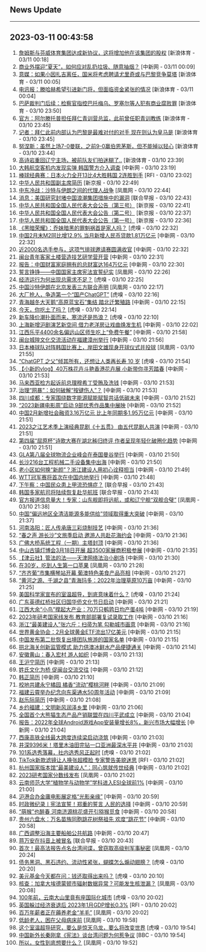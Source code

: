 ## News Update
---
2023-03-11 00:43:58
---
1. <a target="_blank" href="https://k.sina.cn/article_2018499075_784fda0302001m3cr.html?from=sports&subch=osport">詹姆斯与芬威体育集团达成新协议，这将增加他在该集团的股权</a> [新浪体育 - 03/11 00:18]
2. <a target="_blank" href="http://www.chinanews.com//cj/2023/03-11/9969428.shtml">商业外摆迎“夏天”，如何应对乱扔垃圾、随意抽烟？</a> [中新网 - 03/11 00:09]
3. <a target="_blank" href="https://k.sina.cn/article_2018499075_784fda0302001m3cp.html?from=sports&subch=osport">意媒：如果小因扎吉离任，国米将考虑聘请尤里奇或与巴黎竞争莫塔</a> [新浪体育 - 03/11 00:05]
4. <a target="_blank" href="https://k.sina.cn/article_2018499075_784fda0302001m3co.html?from=sports&subch=osport">电讯报：滕哈赫希望引进新门将，但面临资金紧张的情况</a> [新浪体育 - 03/11 00:04]
5. <a target="_blank" href="https://k.sina.cn/article_2018499075_784fda0302001m3ck.html?from=sports&subch=osport">巴萨裁判门后续：检察官指控巴托梅乌、罗塞尔等人犯有商业腐败罪</a> [新浪体育 - 03/10 23:50]
6. <a target="_blank" href="https://k.sina.cn/article_2018499075_784fda0302001m3cg.html?from=sports&subch=osport">官方：阿尔滕托普担任拜仁青训营总监，此前曾任职青训教练</a> [新浪体育 - 03/10 23:45]
7. <a target="_blank" href="https://k.sina.cn/article_2018499075_784fda0302001m3ch.html?from=sports&subch=osport">记者：拜仁此前内部认为巴黎是最难对付的对手 现在则认为皇马是</a> [新浪体育 - 03/10 23:45]
8. <a target="_blank" href="https://k.sina.cn/article_2018499075_784fda0302001m3ci.html?from=sports&subch=osport">努涅斯：虽然上场7-0曼联，之前9-0赢伯恩茅斯，但不能掉以轻心</a> [新浪体育 - 03/10 23:44]
9. <a target="_blank" href="https://k.sina.cn/article_6320391439_178b9850f04000z8bg.html?from=sports&subch=osport">高诗岩重回辽宁主场，被前队友们拍迷糊了..</a> [新浪体育 - 03/10 23:39]
10. <a target="_blank" href="http://www.chinanews.com//gj/2023/03-10/9969424.shtml">大韩航空客机内发现实弹 韩国警方介入调查</a> [中新网 - 03/10 23:19]
11. <a target="_blank" href="https://www.rfi.fr/cn/%E8%BF%90%E5%8A%A8%E5%A4%A9%E5%9C%B0/20230310-%E6%8D%B7%E5%85%8B%E5%A4%BA%E9%98%9F%E5%8F%B2%E7%BB%8F%E5%85%B8%E8%B5%9B%E9%A6%96%E8%83%9C-9%E5%B1%80%E4%B8%8A3%E5%88%86%E7%82%AE%E9%80%86%E8%BD%AC%E4%B8%AD%E5%9B%BD">棒球经典赛：日本火力全开13比4大胜韩国 2连胜到手</a> [RFI - 03/10 23:02]
12. <a target="_blank" href="https://www.bjnews.com.cn/detail-167845967814899.html">中华人民共和国副主席简历</a> [新京报 - 03/10 22:49]
13. <a target="_blank" href="https://news.ifeng.com/c/8O390Gf3nDH">中东冷战：沙特与伊朗之间的代理人战争</a> [凤凰网 - 03/10 22:44]
14. <a target="_blank" href="https://www.zaobao.com/realtime/china/story20230310-1371151">消息：美国研究封堵中国浪潮集团措施中的漏洞</a> [联合早报 - 03/10 22:43]
15. <a target="_blank" href="https://www.bjnews.com.cn/detail-167845920914894.html">中华人民共和国全国人民代表大会公告（第三号）</a> [新京报 - 03/10 22:41]
16. <a target="_blank" href="https://www.bjnews.com.cn/detail-167845901614892.html">中华人民共和国全国人民代表大会公告（第二号）</a> [新京报 - 03/10 22:37]
17. <a target="_blank" href="https://www.bjnews.com.cn/detail-167845863314891.html">中华人民共和国全国人民代表大会公告（第一号）</a> [新京报 - 03/10 22:36]
18. <a target="_blank" href="https://www.huxiu.com/article/817322.html">《黑暗荣耀》：乔妹暗黑的罪魁祸首是家人吗？</a> [虎嗅 - 03/10 22:32]
19. <a target="_blank" href="http://www.chinanews.com//cj/2023/03-10/9969406.shtml">中国2月末M2同比增12.9% 当月新增人民币贷款1.81万亿元</a> [中新网 - 03/10 22:32]
20. <a target="_blank" href="http://www.chinanews.com//ty/2023/03-10/9969408.shtml">近2000名选手参与，这项气排球邀请赛圆满收官</a> [中新网 - 03/10 22:32]
21. <a target="_blank" href="http://www.chinanews.com//gn/2023/03-10/9969405.shtml">闽台青年客家土楼营造技艺研学营开营</a> [中新网 - 03/10 22:31]
22. <a target="_blank" href="http://www.chinanews.com//cj/2023/03-10/9969404.shtml">报告：中国财富家庭拥有的总财富达164万亿元</a> [中新网 - 03/10 22:30]
23. <a target="_blank" href="https://news.ifeng.com/c/8O36DsQ0RUO">誓言铮铮——中国国家主席宪法宣誓纪实</a> [凤凰网 - 03/10 22:26]
24. <a target="_blank" href="https://www.huxiu.com/article/817162.html">经济运行为何出现总需求不足？</a> [虎嗅 - 03/10 22:25]
25. <a target="_blank" href="https://news.ifeng.com/c/8O35Z6iKizK">中国沙特伊朗在北京发表三方联合声明</a> [凤凰网 - 03/10 22:17]
26. <a target="_blank" href="https://www.huxiu.com/article/817039.html">大厂抢人，争造第一个“国产ChatGPT”</a> [虎嗅 - 03/10 22:16]
27. <a target="_blank" href="http://www.chinanews.com//shipin/cns-d/2023/03-10/news953568.shtml">青海越冬大天鹅“高原蓝宝石”集结 踏北迁繁殖路</a> [中新网 - 03/10 22:15]
28. <a target="_blank" href="https://www.huxiu.com/article/817360.html">今天，你吃土了吗？</a> [虎嗅 - 03/10 22:14]
29. <a target="_blank" href="https://www.huxiu.com/article/816908.html">新车降价潮扑面而来，寒流还是热浪？</a> [虎嗅 - 03/10 22:10]
30. <a target="_blank" href="http://www.chinanews.com//cul/2023/03-10/9969399.shtml">上海新增沪剧演艺新空间 借力老洋房让戏曲焕发生机</a> [中新网 - 03/10 22:02]
31. <a target="_blank" href="http://www.chinanews.com//sh/shipin/cns-d/2023/03-10/news953567.shtml">江西乐平4400余名偏远山区师生吃上“免费午餐”</a> [中新网 - 03/10 21:58]
32. <a target="_blank" href="http://www.chinanews.com//cul/shipin/cns-d/2023/03-10/news953566.shtml">闽台城隍文化交流活动在福建漳州举行</a> [中新网 - 03/10 21:56]
33. <a target="_blank" href="https://news.ifeng.com/c/8O34daZAqO6">日本棒球队对阵韩国比赛上，岸田文雄现身开球仪式并投球</a> [凤凰网 - 03/10 21:55]
34. <a target="_blank" href="https://www.huxiu.com/article/816438.html">“ChatGPT 之父”倾其所有，还想让人类再长寿 10 岁</a> [虎嗅 - 03/10 21:54]
35. <a target="_blank" href="http://www.chinanews.com//ga/shipin/cns/2023/03-10/news953564.shtml">【小新的vlog】40万株花卉斗艳香港花卉展 小新带你寻芳踏春</a> [中新网 - 03/10 21:53]
36. <a target="_blank" href="http://www.chinanews.com//gj/2023/03-10/9969390.shtml">马来西亚检方起诉前总理穆希丁受贿及洗钱</a> [中新网 - 03/10 21:53]
37. <a target="_blank" href="http://www.chinanews.com//gsztc/2023/03-10/9969397.shtml">治理“网暴”：如何破解“按键伤人”？</a> [中新网 - 03/10 21:53]
38. <a target="_blank" href="http://www.chinanews.com//cj/2023/03-10/9969395.shtml">四川成都：专家围绕数字能源赋能赋智共话低碳未来</a> [中新网 - 03/10 21:52]
39. <a target="_blank" href="http://www.chinanews.com//cul/2023/03-10/9969394.shtml">“2023新疆电影周”启动  9部优秀作品集中展映</a> [中新网 - 03/10 21:52]
40. <a target="_blank" href="http://www.chinanews.com//cj/2023/03-10/9969389.shtml">中国2月新增社会融资3.16万亿元 比上年同期多1.95万亿元</a> [中新网 - 03/10 21:51]
41. <a target="_blank" href="http://www.chinanews.com//cul/2023/03-10/9969374.shtml">2023之江艺术季上演经典昆剧《十五贯》 由五代昆剧人共演</a> [中新网 - 03/10 21:51]
42. <a target="_blank" href="http://www.chinanews.com//cul/2023/03-10/9969386.shtml">第四届“屈原杯”诗歌大赛在湖北秭归终评 作者呈现年轻化破圈化趋势</a> [中新网 - 03/10 21:51]
43. <a target="_blank" href="http://www.chinanews.com//gj/2023/03-10/9969387.shtml">GLA第八届全球物流企业峰会在泰国曼谷举行</a> [中新网 - 03/10 21:50]
44. <a target="_blank" href="http://www.chinanews.com//cj/2023/03-10/9969388.shtml">长沙216台工程机械二手设备集中出海</a> [中新网 - 03/10 21:50]
45. <a target="_blank" href="http://www.chinanews.com//cj/2023/03-10/9969385.shtml">老小区如何换“新颜”？浙江建设人用初心诠释担当</a> [中新网 - 03/10 21:49]
46. <a target="_blank" href="http://www.chinanews.com//ty/2023/03-10/9969363.shtml">WTT冠军赛将首次在中国内地举行</a> [中新网 - 03/10 21:48]
47. <a target="_blank" href="https://www.zaobao.com/realtime/china/story20230310-1371298">下午察：中国民众患上甲流恐惧症？</a> [联合早报 - 03/10 21:43]
48. <a target="_blank" href="https://www.zaobao.com/realtime/china/story20230310-1371153">韩国多家航司将陆续恢复赴华航班</a> [联合早报 - 03/10 21:43]
49. <a target="_blank" href="https://news.ifeng.com/c/8O33ZDPF1yB">官方报道信息量大！专家：山东舰即将远航，或和辽宁舰“双舰合璧”</a> [凤凰网 - 03/10 21:38]
50. <a target="_blank" href="http://www.chinanews.com//cj/2023/03-10/9969382.shtml">中国“偏远地区全清洁能源多能供给”领域取得重大突破</a> [中新网 - 03/10 21:37]
51. <a target="_blank" href="http://www.chinanews.com//tp/2023/03-10/9969379.shtml">河南洛阳：匠人传承唐三彩烧制技艺</a> [中新网 - 03/10 21:36]
52. <a target="_blank" href="http://www.chinanews.com//life/2023/03-10/9969378.shtml">“春之声 游长沙”文旅季启动 邀游人共赴花海约会</a> [中新网 - 03/10 21:36]
53. <a target="_blank" href="http://www.chinanews.com//cj/2023/03-10/9969376.shtml">广佛大桥系统工程（一期）主塔封顶</a> [中新网 - 03/10 21:36]
54. <a target="_blank" href="http://www.chinanews.com//life/2023/03-10/9969375.shtml">中山古镇灯博会3月18日开展 超3500家展商积极参展</a> [中新网 - 03/10 21:35]
55. <a target="_blank" href="http://www.chinanews.com//sh/shipin/2023/03-10/news953562.shtml">【津云社】管法的法——天津网络法治小剧场</a> [中新网 - 03/10 21:30]
56. <a target="_blank" href="https://news.ifeng.com/c/8O31NKutbhQ">在30岁，吃到人生第一口苹果</a> [凤凰网 - 03/10 21:28]
57. <a target="_blank" href="http://www.chinanews.com//dwq/2023/03-10/9969377.shtml">“齐齐葡”市集横琴站开幕 葡澳特色美食产品亮相</a> [中新网 - 03/10 21:27]
58. <a target="_blank" href="http://www.chinanews.com//gn/2023/03-10/9969369.shtml">“黄河之源、千湖之县”青海玛多：2022年治理草原10万亩</a> [中新网 - 03/10 21:25]
59. <a target="_blank" href="https://www.huxiu.com/article/817109.html">美国科学家宣布的室温超导，到底意味着什么？</a> [虎嗅 - 03/10 21:24]
60. <a target="_blank" href="http://www.chinanews.com//tp/2023/03-10/9969365.shtml">广东英德红桥社区归国华侨文化节日启动</a> [中新网 - 03/10 21:21]
61. <a target="_blank" href="http://www.chinanews.com//cj/shipin/cns-d/2023/03-10/news953560.shtml">江西大余“小鸟”撑起大产业：70万只鹌鹑日均产蛋4吨</a> [中新网 - 03/10 21:19]
62. <a target="_blank" href="http://www.chinanews.com//gn/2023/03-10/9969291.shtml">2023年研考国家线发布 教育部部署复试录取工作</a> [中新网 - 03/10 21:16]
63. <a target="_blank" href="http://www.chinanews.com//sh/2023/03-10/9969366.shtml">浙江“最美建设人”张六斤：扫帚为笔 勾勒城市画意</a> [中新网 - 03/10 21:16]
64. <a target="_blank" href="http://www.chinanews.com//cj/2023/03-10/9969359.shtml">世界黄金协会：2月全球黄金ETF流出17亿美元</a> [中新网 - 03/10 21:15]
65. <a target="_blank" href="http://www.chinanews.com//cj/2023/03-10/9969362.shtml">中国发布第二批恢复出境团队旅游的国家名单</a> [中新网 - 03/10 21:15]
66. <a target="_blank" href="http://www.chinanews.com//dwq/2023/03-10/9969360.shtml">拱北海关创新监管模式 助力供澳冰鲜水产品便捷通关</a> [中新网 - 03/10 21:14]
67. <a target="_blank" href="http://www.chinanews.com//tp/2023/03-10/9969352.shtml">安徽黄山：春入宏村 游人如织</a> [中新网 - 03/10 21:13]
68. <a target="_blank" href="http://www.chinanews.com//gn/shipin/2023/03-10/news953559.shtml">王沪宁简历</a> [中新网 - 03/10 21:13]
69. <a target="_blank" href="http://www.chinanews.com//gn/2023/03-10/9969358.shtml">姓氏文化为桥 促闽台交流交往</a> [中新网 - 03/10 21:12]
70. <a target="_blank" href="http://www.chinanews.com//gn/shipin/2023/03-10/news953558.shtml">韩正简历</a> [中新网 - 03/10 21:10]
71. <a target="_blank" href="http://www.chinanews.com//sh/2023/03-10/9969353.shtml">校地共建永宁橘园 橘香“流动”樱桃河畔</a> [中新网 - 03/10 21:09]
72. <a target="_blank" href="http://www.chinanews.com//gn/2023/03-10/9969354.shtml">福建云霄举办纪念向东渠通水50周年活动</a> [中新网 - 03/10 21:09]
73. <a target="_blank" href="http://www.chinanews.com//gn/shipin/2023/03-10/news953557.shtml">赵乐际简历</a> [中新网 - 03/10 21:08]
74. <a target="_blank" href="http://www.chinanews.com//sh/2023/03-10/9969350.shtml">乡约福建：文明新风润泽乡里</a> [中新网 - 03/10 21:06]
75. <a target="_blank" href="http://www.chinanews.com//sh/2023/03-10/9969347.shtml">全国首个大熊猫生态产品产销联盟在四川平武成立</a> [中新网 - 03/10 21:04]
76. <a target="_blank" href="http://www.chinanews.com//cj/2023/03-10/9969348.shtml">报告：2022年全球Android游戏App安装量增长8%，新兴市场大幅增长</a> [中新网 - 03/10 21:04]
77. <a target="_blank" href="http://www.chinanews.com//cj/2023/03-10/9969332.shtml">西康高铁全线最大跨度连续梁启动浇筑</a> [中新网 - 03/10 21:03]
78. <a target="_blank" href="http://www.chinanews.com//cj/2023/03-10/9969327.shtml">井深9396米！塔里木油田完钻一口亚洲最深水平井</a> [中新网 - 03/10 21:03]
79. <a target="_blank" href="https://www.huxiu.com/article/817010.html">101系选秀落幕，社内选秀风正起时</a> [虎嗅 - 03/10 21:02]
80. <a target="_blank" href="https://www.rfi.fr/cn/%E5%9B%BD%E9%99%85%E6%8A%A5%E9%81%93/20230310-%E7%BA%BD%E7%BA%A6%E6%A3%80%E5%AF%9F%E5%AE%98%E6%8F%90%E4%BE%9B%E5%B7%9D%E6%99%AE%E5%90%91%E5%A4%A7%E9%99%AA%E5%AE%A1%E5%9B%A2%E4%BD%9C%E8%AF%81%E7%9A%84%E6%9C%BA%E4%BC%9A">TikTok新款滤镜让人换张超模脸 专家警告美貌迷思</a> [RFI - 03/10 21:02]
81. <a target="_blank" href="http://www.chinanews.com//gn/2023/03-10/9969346.shtml">杭州国家版本馆“最美建设人”：同心筑就传世经典</a> [中新网 - 03/10 21:02]
82. <a target="_blank" href="https://news.ifeng.com/c/8O2zHAFGDYa">2023研考国家分数线发布</a> [凤凰网 - 03/10 21:02]
83. <a target="_blank" href="http://www.chinanews.com//gn/2023/03-10/9969341.shtml">云南师范大学“植物学与动物学”学科进入ESI全球前1%</a> [中新网 - 03/10 21:00]
84. <a target="_blank" href="http://www.chinanews.com//dwq/2023/03-10/9969344.shtml">沪港合办金庸电影展定格“光影亲缘”</a> [中新网 - 03/10 20:59]
85. <a target="_blank" href="http://www.chinanews.com//gn/2023/03-10/9969345.shtml">时政微纪录丨宪法宣誓！郑重的誓言 人民的选择</a> [中新网 - 03/10 20:59]
86. <a target="_blank" href="http://www.chinanews.com//sh/shipin/cns-d/2023/03-10/news953551.shtml">“萌猴”也醉春 河南济源桃花盛开引猕猴觅食</a> [中新网 - 03/10 20:58]
87. <a target="_blank" href="http://www.chinanews.com//shipin/cns-d/2023/03-10/news953552.shtml">贵州六盘水：万名苗族同胞跳花树祭祖先 欢度“跳花节”</a> [中新网 - 03/10 20:58]
88. <a target="_blank" href="http://www.chinanews.com//gn/2023/03-10/9969334.shtml">广西调整沿海主要船舶公共航路</a> [中新网 - 03/10 20:47]
89. <a target="_blank" href="https://www.zaobao.com/realtime/china/story20230310-1371269">蒋万安在抖音上被冒名</a> [联合早报 - 03/10 20:43]
90. <a target="_blank" href="https://news.ifeng.com/c/8O2x3pbqyzk">首次！最高法报告点名台湾间谍，曾窃取高级别军事秘密</a> [凤凰网 - 03/10 20:24]
91. <a target="_blank" href="https://www.huxiu.com/article/817110.html">债务黑洞、黑石违约、流动性紧张，蝴蝶怎么煽动翅膀？</a> [虎嗅 - 03/10 20:20]
92. <a target="_blank" href="https://www.huxiu.com/article/817093.html">美元基金今天都在问：钱还取得出来吗？</a> [虎嗅 - 03/10 20:10]
93. <a target="_blank" href="https://news.ifeng.com/c/8O2wLSGpBvq">核查：加拿大埃德蒙顿市辐射数据异常？可能发生核泄漏？</a> [凤凰网 - 03/10 20:08]
94. <a target="_blank" href="https://www.huxiu.com/article/817121.html">100年前，云南大山里竟有座国际化城市</a> [虎嗅 - 03/10 20:02]
95. <a target="_blank" href="https://www.rfi.fr/cn/%E5%9B%BD%E9%99%85%E6%8A%A5%E9%81%93/20230310-%E8%8F%B2%E7%A9%BA%E8%BF%90%E8%AE%B0%E8%80%85%E9%A3%9E%E4%B8%B4%E5%8D%97%E6%B2%99%E7%BE%A4%E5%B2%9B-%E9%81%AD%E4%B8%AD%E5%9B%BD%E6%B5%B7%E8%AD%A6%E8%88%B9%E9%A9%B1%E8%B5%B6">英国躲过经济衰退后  2023年1月GDP增长0.3%</a> [RFI - 03/10 20:02]
96. <a target="_blank" href="https://news.ifeng.com/c/8O2Q4cmas4g">百万年薪者正在薅养老金“羊毛”</a> [凤凰网 - 03/10 20:02]
97. <a target="_blank" href="https://news.ifeng.com/c/8O2vyLw42ue">低龄老人，困在父母病床前</a> [凤凰网 - 03/10 19:58]
98. <a target="_blank" href="https://www.huxiu.com/article/816292.html">这个室温超导研究，要么是惊天乌龙，要么将改变世界</a> [虎嗅 - 03/10 19:54]
99. <a target="_blank" href="https://www.bbc.com/zhongwen/simp/64912762?at_medium=RSS&amp;at_campaign=KARANGA">中国新外长秦刚拿《宪法》谈台湾问题为何惹争议</a> [BBC - 03/10 19:54]
100. <a target="_blank" href="https://news.ifeng.com/c/8O2vUTMSQa5">所以，女性到底想要什么？</a> [凤凰网 - 03/10 19:52]
